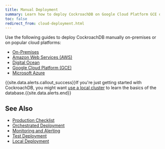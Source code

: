 ```yaml
---
title: Manual Deployment
summary: Learn how to deploy CockroachDB on Google Cloud Platform GCE or AWS.
toc: false
redirect_from: cloud-deployment.html
---
```


Use the following guides to deploy CockroachDB manually on-premises or on popular cloud platforms:

- [On-Premises](deploy-cockroachdb-on-premises.html)
- [Amazon Web Services (AWS)](deploy-cockroachdb-on-aws.html)
- [Digital Ocean](deploy-cockroachdb-on-digital-ocean.html)
- [Google Cloud Platform (GCE)](deploy-cockroachdb-on-google-cloud-platform.html)
- [Microsoft Azure](deploy-cockroachdb-on-microsoft-azure.html)

{{site.data.alerts.callout_success}}If you're just getting started with CockroachDB, you might want <a href="start-a-local-cluster.html">use a local cluster</a> to learn the basics of the database.{{site.data.alerts.end}}

## See Also

- [Production Checklist](recommended-production-settings.html)
- [Orchestrated Deployment](orchestration.html)
- [Monitoring and Alerting](monitoring-and-alerting.html)
- [Test Deployment](deploy-a-test-cluster.html)
- [Local Deployment](start-a-local-cluster.html)
